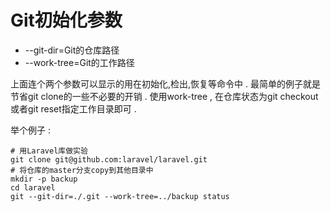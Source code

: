 # Git初始化参数

* --git-dir=Git的仓库路径
* --work-tree=Git的工作路径

上面连个两个参数可以显示的用在初始化,检出,恢复等命令中 . 最简单的例子就是节省git clone的一些不必要的开销 . 使用work-tree , 在仓库状态为git checkout或者git reset指定工作目录即可 . 

举个例子 : 

```
# 用Laravel库做实验
git clone git@github.com:laravel/laravel.git
# 将仓库的master分支copy到其他目录中
mkdir -p backup
cd laravel
git --git-dir=./.git --work-tree=../backup status
```




